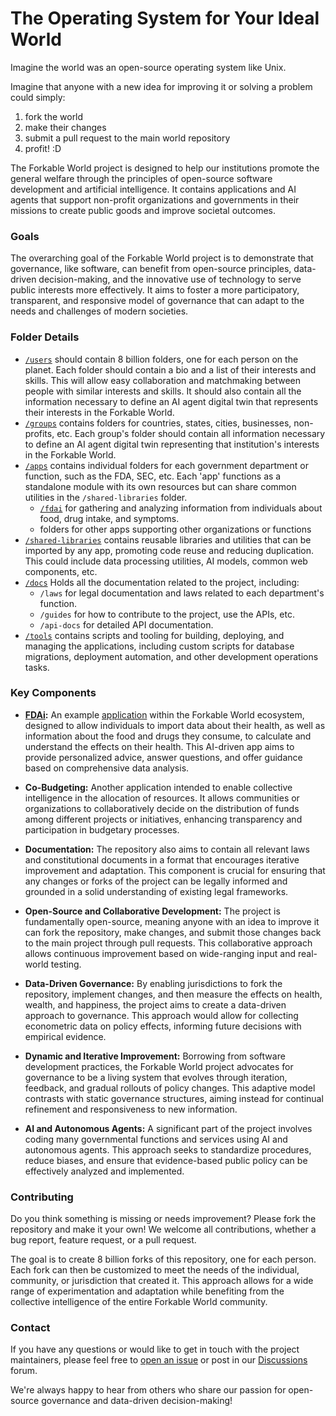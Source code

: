 # The Operating System for Your Ideal World

Imagine the world was an open-source operating system like Unix. 

Imagine that anyone with a new idea for improving it or solving a problem could simply:
1. fork the world
2. make their changes
3. submit a pull request to the main world repository
4. profit! :D

The Forkable World project is designed to help our institutions promote the general welfare through the principles of open-source software development and artificial intelligence. It contains applications and AI agents that support non-profit organizations and governments in their missions to create public goods and improve societal outcomes.

### Goals

The overarching goal of the Forkable World project is to demonstrate that governance, like software, can benefit from open-source principles, data-driven decision-making, and the innovative use of technology to serve public interests more effectively. It aims to foster a more participatory, transparent, and responsive model of governance that can adapt to the needs and challenges of modern societies.

### Folder Details

- [`/users`](users) should contain 8 billion folders, one for each person on the planet. Each folder should contain a bio and a list of their interests and skills. This will allow easy collaboration and matchmaking between people with similar interests and skills.  It should also contain all the information necessary to define an AI agent digital twin that represents their interests in the Forkable World.
- [`/groups`](groups) contains folders for countries, states, cities, businesses, non-profits, etc. Each group's folder should contain all information necessary to define an AI agent digital twin representing that institution's interests in the Forkable World.
- [`/apps`](apps) contains individual folders for each government department or function, such as the FDA, SEC, etc. Each 'app' functions as a standalone module with its own resources but can share common utilities in the `/shared-libraries` folder.
  - [`/fdai`](apps/fdai) for gathering and analyzing information from individuals about food, drug intake, and symptoms.
  - folders for other apps supporting other organizations or functions
- [`/shared-libraries`](libs) contains reusable libraries and utilities that can be imported by any app, promoting code reuse and reducing duplication. This could include data processing utilities, AI models, common web components, etc.
- [`/docs`](docs) Holds all the documentation related to the project, including:
  - `/laws` for legal documentation and laws related to each department's function.
  - `/guides` for how to contribute to the project, use the APIs, etc.
  - `/api-docs` for detailed API documentation.
- [`/tools`](tools) contains scripts and tooling for building, deploying, and managing the applications, including custom scripts for database migrations, deployment automation, and other development operations tasks.

### Key Components

- **[FDAi](apps/fdai):** An example [application](apps/fdai) within the Forkable World ecosystem, designed to allow individuals to import data about their health, as well as information about the food and drugs they consume, to calculate and understand the effects on their health. This AI-driven app aims to provide personalized advice, answer questions, and offer guidance based on comprehensive data analysis.

- **Co-Budgeting:** Another application intended to enable collective intelligence in the allocation of resources. It allows communities or organizations to collaboratively decide on the distribution of funds among different projects or initiatives, enhancing transparency and participation in budgetary processes.

- **Documentation:** The repository also aims to contain all relevant laws and constitutional documents in a format that encourages iterative improvement and adaptation. This component is crucial for ensuring that any changes or forks of the project can be legally informed and grounded in a solid understanding of existing legal frameworks.

- **Open-Source and Collaborative Development:** The project is fundamentally open-source, meaning anyone with an idea to improve it can fork the repository, make changes, and submit those changes back to the main project through pull requests. This collaborative approach allows continuous improvement based on wide-ranging input and real-world testing.

- **Data-Driven Governance:** By enabling jurisdictions to fork the repository, implement changes, and then measure the effects on health, wealth, and happiness, the project aims to create a data-driven approach to governance. This approach would allow for collecting econometric data on policy effects, informing future decisions with empirical evidence.

- **Dynamic and Iterative Improvement:** Borrowing from software development practices, the Forkable World project advocates for governance to be a living system that evolves through iteration, feedback, and gradual rollouts of policy changes. This adaptive model contrasts with static governance structures, aiming instead for continual refinement and responsiveness to new information.

- **AI and Autonomous Agents:** A significant part of the project involves coding many governmental functions and services using AI and autonomous agents. This approach seeks to standardize procedures, reduce biases, and ensure that evidence-based public policy can be effectively analyzed and implemented.

### Contributing

Do you think something is missing or needs improvement? Please fork the repository and make it your own! We welcome all contributions, whether a bug report, feature request, or a pull request.

The goal is to create 8 billion forks of this repository, one for each person. Each fork can then be customized to meet the needs of the individual, community, or jurisdiction that created it. This approach allows for a wide range of experimentation and adaptation while benefiting from the collective intelligence of the entire Forkable World community. 

### Contact

If you have any questions or would like to get in touch with the project maintainers, please feel free to [open an issue](https://github.com/ForkableWorld/forkable-world/issues) or post in our [Discussions](https://github.com/ForkableWorld/forkable-world/discussions) forum.

We're always happy to hear from others who share our passion for open-source governance and data-driven decision-making!
